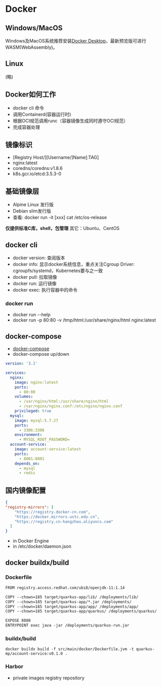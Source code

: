 # Docker

## Windows/MacOS

Windows及MacOS系统推荐安装[Docker Desktop](https://www.docker.com/products/docker-desktop/)，最新预览版可进行WASM(WebAssembly)。

## Linux

(略)

## Docker如何工作

* docker cli 命令
* 调用Containerd(容器运行时)
* 根据OCI规范调用runc（容器镜像生成同时遵守OCI规范）
* 完成容器处理


## 镜像标识

* [Registry Host/][Username/]Name[:TAG]
* nginx:latest
* coredns/coredns:v1.8.6
* k8s.gcr.io/etcd:3.5.3-0

## 基础镜像层

* Alpine Linux 发行版
* Debian slim发行版
* 查看: docker run -it [xxx] cat /etc/os-release

<b>仅提供标准C库，shell，包管理</b>
其它：Ubuntu、CentOS

## docker cli

* docker version: 查阅版本
* docker info: 显示docker系统信息，重点关注Cgroup Driver: cgroupfs/systemd，Kubernetes要与之一致
* docker pull: 拉取镜像
* docker run: 运行镜像
* docker exec: 执行容器中的命令

### docker run

* docker run --help
* docker run -p 80:80 -v /tmp/html:/usr/share/nginx/html nginx:latest

## docker-compose

* [docker-compose](https://github.com/docker/compose)
* docker-compose up/down

```yml
version: '3.1'

services:
  nginx:
    image: nginx:latest
    ports:
      - 80:80  
    volumes:
      - /var/nginx/html:/usr/share/nginx/html
      - /var/nginx/nginx.conf:/etc/nginx/nginx.conf
    privileged: true 
  mysql:
    image: mysql:5.7.27
    ports:
      - 3306:3306
    environment:
      - MYSQL_ROOT_PASSWORD=
  account-service:
    image: account-service:latest
    ports:
      - 8001:8001
    depends_on:
      - mysql
      - redis	  
```


## 国内镜像配置

```json
{
"registry-mirrors": [
    "https://registry.docker-cn.com",
    "https://docker.mirrors.ustc.edu.cn",
    "https://registry.cn-hangzhou.aliyuncs.com"
  ]
}  
```

* in Docker Engine
* in /etc/docker/daemon.json

## docker buildx/build

### Dockerfile

```txt
FROM registry.access.redhat.com/ubi8/openjdk-11:1.14

COPY --chown=185 target/quarkus-app/lib/ /deployments/lib/
COPY --chown=185 target/quarkus-app/*.jar /deployments/
COPY --chown=185 target/quarkus-app/app/ /deployments/app/
COPY --chown=185 target/quarkus-app/quarkus/ /deployments/quarkus/

EXPOSE 8080
ENTRYPOINT exec java -jar /deployments/quarkus-run.jar

```

### buildx/build

```shell
docker buildx build -f src/main/docker/Dockerfile.jvm -t quarkus-mp/account-service:v0.1.0 .
```

### Harbor 

* private images registry repository
